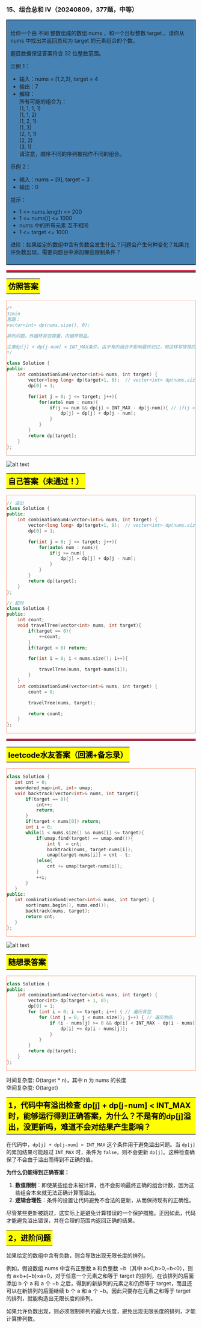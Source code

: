 ### 15、组合总和 Ⅳ（20240809，377题，中等）
<div style="border: 1px solid black; padding: 10px; background-color: SteelBlue;">

给你一个由 不同 整数组成的数组 nums ，和一个目标整数 target 。请你从 nums 中找出并返回总和为 target 的元素组合的个数。

题目数据保证答案符合 32 位整数范围。

 

示例 1：

- 输入：nums = [1,2,3], target = 4
- 输出：7
- 解释：  
所有可能的组合为：  
(1, 1, 1, 1)  
(1, 1, 2)  
(1, 2, 1)  
(1, 3)  
(2, 1, 1)  
(2, 2)  
(3, 1)  
请注意，顺序不同的序列被视作不同的组合。  

示例 2：

- 输入：nums = [9], target = 3
- 输出：0
 

提示：

- 1 <= nums.length <= 200
- 1 <= nums[i] <= 1000
- nums 中的所有元素 互不相同
- 1 <= target <= 1000
 

进阶：如果给定的数组中含有负数会发生什么？问题会产生何种变化？如果允许负数出现，需要向题目中添加哪些限制条件？

  </p>
</div>

<hr style="border-top: 5px solid #DC143C;">
<table>
  <tr>
    <td bgcolor="Yellow" style="padding: 5px; border: 0px solid black;">
      <span style="font-weight: bold; font-size: 20px;color: black;">
      仿照答案
      </span>
    </td>
  </tr>
</table>
<div style="padding: 0px; border: 1.5px solid LightSalmon; margin-bottom: 10px;">

```C++ {.line-numbers}
/*
31min
思路：
vector<int> dp(nums.size(), 0);

排列问题，外循环背包容量，内循环物品。

注意dp[j] + dp[j-num] < INT_MAX条件。由于有的组合不影响最终记过，但这样写怪怪的。。
*/

class Solution {
public:
    int combinationSum4(vector<int>& nums, int target) {
        vector<long long> dp(target+1, 0);  // vector<int> dp(nums.size()+1, 0);
        dp[0] = 1;

        for(int j = 0; j <= target; j++){
            for(auto& num : nums){
                if(j >= num && dp[j] < INT_MAX - dp[j-num]){ // if(j >= num && dp[j] + dp[j-num] < INT_MAX)
                    dp[j] = dp[j] + dp[j - num];
                }
            }
        }
        return dp[target];
    }
};
```

</div>

![alt text](image/243a701e68bba5bb8f907ecea09ecbd.png)

<table>
  <tr>
    <td bgcolor="Yellow" style="padding: 5px; border: 0px solid black;">
      <span style="font-weight: bold; font-size: 20px;color: black;">
      自己答案（未通过！）
      </span>
    </td>
  </tr>
</table>

<div style="padding: 0px; border: 1.5px solid LightSalmon; margin-bottom: 10px">

```C++ {.line-numbers}
// 溢出
class Solution {
public:
    int combinationSum4(vector<int>& nums, int target) {
        vector<long long> dp(target+1, 0);  // vector<int> dp(nums.size()+1, 0);
        dp[0] = 1;

        for(int j = 0; j <= target; j++){
            for(auto& num : nums){
                if(j >= num){
                    dp[j] = dp[j] + dp[j - num];
                }
            }
        }
        return dp[target];
    }
};

// 超时
class Solution {
public:
    int count;
    void travelTree(vector<int> nums, int target){
        if(target == 0){
            ++count;
        }
        if(target < 0) return;

        for(int i = 0; i < nums.size(); i++){

            travelTree(nums, target-nums[i]);
        }
    }
    int combinationSum4(vector<int>& nums, int target) {
        count = 0;

        travelTree(nums, target);

        return count;
    }
};
```
</div>

<hr style="border-top: 5px solid #DC143C;">

<table>
  <tr>
    <td bgcolor="Yellow" style="padding: 5px; border: 0px solid black;">
      <span style="font-weight: bold; font-size: 20px;color: black;">
      leetcode水友答案（回溯+备忘录）
      </span>
    </td>
  </tr>
</table>

<div style="padding: 0px; border: 1.5px solid LightSalmon; margin-bottom: 10px">

```C++ {.line-numbers}
class Solution {
   int cnt = 0;
   unordered_map<int, int> umap;
   void backtrack(vector<int>& nums, int target){
       if(target == 0){
           cnt++;
           return;
       }
       if(target < nums[0]) return;
       int i = 0;
       while(i < nums.size() && nums[i] <= target){
           if(umap.find(target) == umap.end()){
               int t  = cnt;
               backtrack(nums, target-nums[i]);
               umap[target-nums[i]] = cnt - t;
           }else{
               cnt += umap[target-nums[i]];
           }
           ++i;
       }
   }
public:
   int combinationSum4(vector<int>& nums, int target) {
       sort(nums.begin(), nums.end());
       backtrack(nums, target);
       return cnt;
   }
};
```
</div>

![alt text](image/280e5eb75c366627575ed014afe0779.png)

<table>
  <tr>
    <td bgcolor="Yellow" style="padding: 5px; border: 0px solid black;">
      <span style="font-weight: bold; font-size: 20px;color: black;">
      随想录答案
      </span>
    </td>
  </tr>
</table>

<div style="padding: 0px; border: 1.5px solid LightSalmon; margin-bottom: 10px">

```C++ {.line-numbers}
class Solution {
public:
    int combinationSum4(vector<int>& nums, int target) {
        vector<int> dp(target + 1, 0);
        dp[0] = 1;
        for (int i = 0; i <= target; i++) { // 遍历背包
            for (int j = 0; j < nums.size(); j++) { // 遍历物品
                if (i - nums[j] >= 0 && dp[i] < INT_MAX - dp[i - nums[j]]) {
                    dp[i] += dp[i - nums[j]];
                }
            }
        }
        return dp[target];
    }
};
```
</div>

时间复杂度: O(target * n)，其中 n 为 nums 的长度  
空间复杂度: O(target)

<table>
  <tr>
    <td bgcolor="Yellow" style="padding: 5px; border: 0px solid black;">
      <span style="font-weight: bold; font-size: 20px;color: black;">
      1，代码中有溢出检查 dp[j] + dp[j-num] < INT_MAX时，能够运行得到正确答案，为什么？不是有的dp[j]溢出，没更新吗，难道不会对结果产生影响？
      </span>
    </td>
  </tr>
</table>

在代码中，`dp[j] + dp[j-num] < INT_MAX` 这个条件用于避免溢出问题。当 `dp[j]` 的累加结果可能超过 `INT_MAX` 时，条件为 `false`，则不会更新 `dp[j]`。这种检查确保了不会由于溢出而得到不正确的值。

**为什么仍能得到正确答案：**
1. **数值限制**：即使某些组合未被计算，也不会影响最终正确的组合计数，因为这些组合本来就无法正确计算而溢出。
2. **逻辑合理性**：条件的设置让代码避免不合法的更新，从而保持现有的正确性。

尽管某些更新被跳过，这实际上是避免计算错误的一个保护措施。正因如此，代码才能避免溢出错误，并在合理的范围内返回正确的结果。


<table>
  <tr>
    <td bgcolor="Yellow" style="padding: 5px; border: 0px solid black;">
      <span style="font-weight: bold; font-size: 20px;color: black;">
      2，进阶问题
      </span>
    </td>
  </tr>
</table>

如果给定的数组中含有负数，则会导致出现无限长度的排列。

例如，假设数组 nums 中含有正整数 a 和负整数 −b（其中 a>0,b>0,−b<0），则有 a×b+(−b)×a=0，对于任意一个元素之和等于 target 的排列，在该排列的后面添加 b 个 a 和 a 个 −b 之后，得到的新排列的元素之和仍然等于 target，而且还可以在新排列的后面继续 b 个 a 和 a 个 −b。因此只要存在元素之和等于 target 的排列，就能构造出无限长度的排列。

如果允许负数出现，则必须限制排列的最大长度，避免出现无限长度的排列，才能计算排列数。
